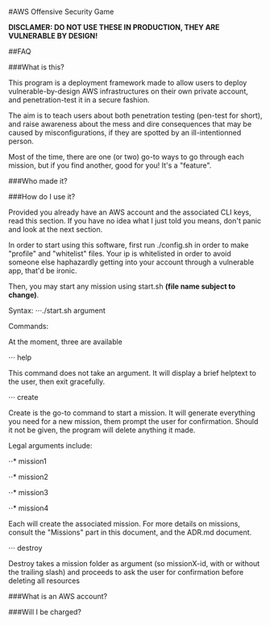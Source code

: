#AWS Offensive Security Game

**DISCLAMER: DO NOT USE THESE IN PRODUCTION, THEY ARE VULNERABLE BY DESIGN!**

##FAQ

###What is this?

This program is a deployment framework made to allow users to deploy vulnerable-by-design AWS infrastructures on their own private account, and penetration-test it in a secure fashion.

The aim is to teach users about both penetration testing (pen-test for short), and raise awareness about the mess and dire consequences that may be caused by misconfigurations, if they are spotted by an ill-intentionned person.

Most of the time, there are one (or two) go-to ways to go through each mission, but if you find another, good for you! It's a "feature".

###Who made it?



###How do I use it?

Provided you already have an AWS account and the associated CLI keys, read this section.
If you have no idea what I just told you means, don't panic and look at the next section.



In order to start using this software, first run ./config.sh in order to make "profile" and "whitelist" files. Your ip is whitelisted in order to avoid someone else haphazardly getting into your account through a vulnerable app, that'd be ironic.

Then, you may start any mission using start.sh **(file name subject to change)**.

Syntax:
⋅⋅⋅./start.sh <command> argument

Commands: 

At the moment, three are available

⋅⋅⋅ help

This command does not take an argument. It will display a brief helptext to the user, then exit gracefully.

⋅⋅⋅ create

Create is the go-to command to start a mission. It will generate everything you need for a new mission, them prompt the user for confirmation. Should it not be given, the program will delete anything it made.

Legal arguments include:

⋅⋅* mission1

⋅⋅* mission2

⋅⋅* mission3

⋅⋅* mission4

Each will create the associated mission. For more details on missions, consult the "Missions" part in this document, and the ADR.md document.

⋅⋅⋅ destroy

Destroy takes a mission folder as argument (so missionX-id, with or without the trailing slash) and proceeds to ask the user for confirmation before deleting all resources 


###What is an AWS account?

###Will I be charged?

